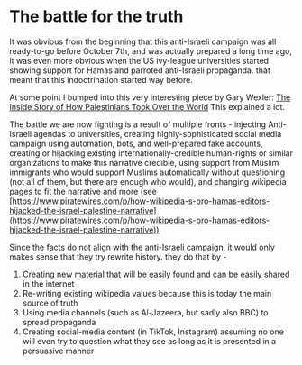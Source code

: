 # The battle for the truth

It was obvious from the beginning that this anti-Israeli campaign was all ready-to-go before October 7th, and was actually prepared a long time ago, it was even more obvious when the US ivy-league universities started showing support for Hamas and parroted anti-Israeli propaganda. that meant that this indoctrination started way before.
 
At some point I bumped into this very interesting piece by Gary Wexler: 
[The Inside Story of How Palestinians Took Over the World](https://jewishjournal.com/commentary/columnist/365220/the-inside-story-of-how-palestinians-took-over-the-world/)
This explained a lot.

The battle we are now fighting is a result of multiple fronts - injecting Anti-Israeli agendas to universities, creating highly-sophisticated social media campaign using automation, bots, and well-prepared fake accounts, creating or hijacking existing internationally-credible human-rights or similar organizations to make this narrative credible, using support from Muslim immigrants who would support Muslims automatically without questioning (not all of them, but there are enough who would), and changing wikipedia pages to fit the narrative and more (see [https://www.piratewires.com/p/how-wikipedia-s-pro-hamas-editors-hijacked-the-israel-palestine-narrative](https://www.piratewires.com/p/how-wikipedia-s-pro-hamas-editors-hijacked-the-israel-palestine-narrative))     

Since the facts do not align with the anti-Israeli campaign, it would only makes sense that they try rewrite history. they do that by - 
1. Creating new material that will be easily found and can be easily shared in the internet
2. Re-writing existing wikipedia values because this is today the main source of truth
3. Using media channels (such as Al-Jazeera, but sadly also BBC) to spread propaganda
4. Creating social-media content (in TikTok, Instagram) assuming no one will even try to question what they see as long as it is presented in a persuasive manner

